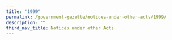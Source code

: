 ```yaml
---
title: "1999"
permalink: /government-gazette/notices-under-other-acts/1999/
description: ""
third_nav_title: Notices under other Acts
---
```

